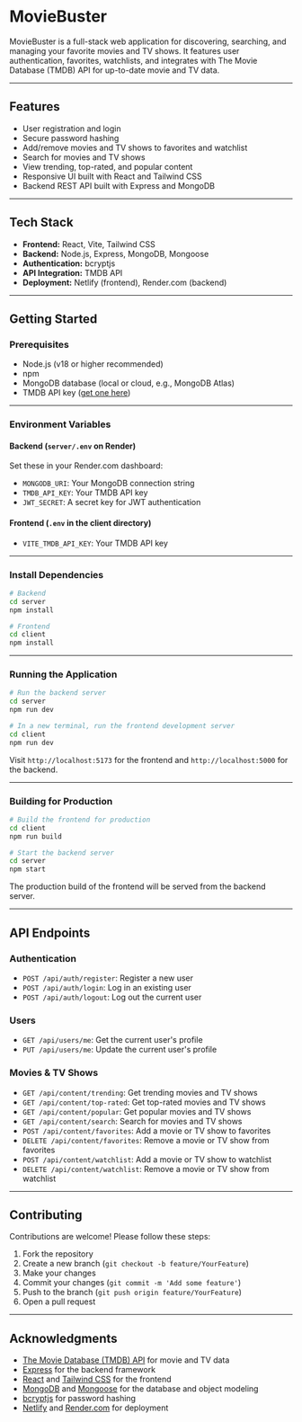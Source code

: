 # MovieBuster

MovieBuster is a full-stack web application for discovering, searching, and managing your favorite movies and TV shows. It features user authentication, favorites, watchlists, and integrates with The Movie Database (TMDB) API for up-to-date movie and TV data.

---

## Features

- User registration and login
- Secure password hashing
- Add/remove movies and TV shows to favorites and watchlist
- Search for movies and TV shows
- View trending, top-rated, and popular content
- Responsive UI built with React and Tailwind CSS
- Backend REST API built with Express and MongoDB

---

## Tech Stack

- **Frontend:** React, Vite, Tailwind CSS
- **Backend:** Node.js, Express, MongoDB, Mongoose
- **Authentication:** bcryptjs
- **API Integration:** TMDB API
- **Deployment:** Netlify (frontend), Render.com (backend)

---

## Getting Started

### Prerequisites

- Node.js (v18 or higher recommended)
- npm
- MongoDB database (local or cloud, e.g., MongoDB Atlas)
- TMDB API key ([get one here](https://www.themoviedb.org/documentation/api))

---

### Environment Variables

#### Backend (`server/.env` on Render)

Set these in your Render.com dashboard:

- `MONGODB_URI`: Your MongoDB connection string
- `TMDB_API_KEY`: Your TMDB API key
- `JWT_SECRET`: A secret key for JWT authentication

#### Frontend (`.env` in the client directory)

- `VITE_TMDB_API_KEY`: Your TMDB API key

---

### Install Dependencies

```bash
# Backend
cd server
npm install

# Frontend
cd client
npm install
```

---

### Running the Application

```bash
# Run the backend server
cd server
npm run dev

# In a new terminal, run the frontend development server
cd client
npm run dev
```

Visit `http://localhost:5173` for the frontend and `http://localhost:5000` for the backend.

---

### Building for Production

```bash
# Build the frontend for production
cd client
npm run build

# Start the backend server
cd server
npm start
```

The production build of the frontend will be served from the backend server.

---

## API Endpoints

### Authentication

- `POST /api/auth/register`: Register a new user
- `POST /api/auth/login`: Log in an existing user
- `POST /api/auth/logout`: Log out the current user

### Users

- `GET /api/users/me`: Get the current user's profile
- `PUT /api/users/me`: Update the current user's profile

### Movies & TV Shows

- `GET /api/content/trending`: Get trending movies and TV shows
- `GET /api/content/top-rated`: Get top-rated movies and TV shows
- `GET /api/content/popular`: Get popular movies and TV shows
- `GET /api/content/search`: Search for movies and TV shows
- `POST /api/content/favorites`: Add a movie or TV show to favorites
- `DELETE /api/content/favorites`: Remove a movie or TV show from favorites
- `POST /api/content/watchlist`: Add a movie or TV show to watchlist
- `DELETE /api/content/watchlist`: Remove a movie or TV show from watchlist

---

## Contributing

Contributions are welcome! Please follow these steps:

1. Fork the repository
2. Create a new branch (`git checkout -b feature/YourFeature`)
3. Make your changes
4. Commit your changes (`git commit -m 'Add some feature'`)
5. Push to the branch (`git push origin feature/YourFeature`)
6. Open a pull request

---


## Acknowledgments

- [The Movie Database (TMDB) API](https://www.themoviedb.org/documentation/api) for movie and TV data
- [Express](https://expressjs.com/) for the backend framework
- [React](https://reactjs.org/) and [Tailwind CSS](https://tailwindcss.com/) for the frontend
- [MongoDB](https://www.mongodb.com/) and [Mongoose](https://mongoosejs.com/) for the database and object modeling
- [bcryptjs](https://github.com/dcodeIO/bcrypt.js) for password hashing
- [Netlify](https://www.netlify.com/) and [Render.com](https://render.com/) for deployment
